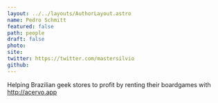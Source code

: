 ```yaml
---
layout: ../../layouts/AuthorLayout.astro
name: Pedro Schmitt
featured: false
path: people
draft: false
photo: 
site: 
twitter: https://twitter.com/mastersilvio
github: 
---
```


Helping Brazilian geek stores to profit by renting their boardgames with http://acervo.app